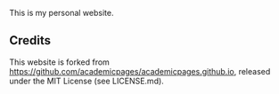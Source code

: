 This is my personal website.

## Credits

This website is forked from https://github.com/academicpages/academicpages.github.io, released under the MIT License (see LICENSE.md).